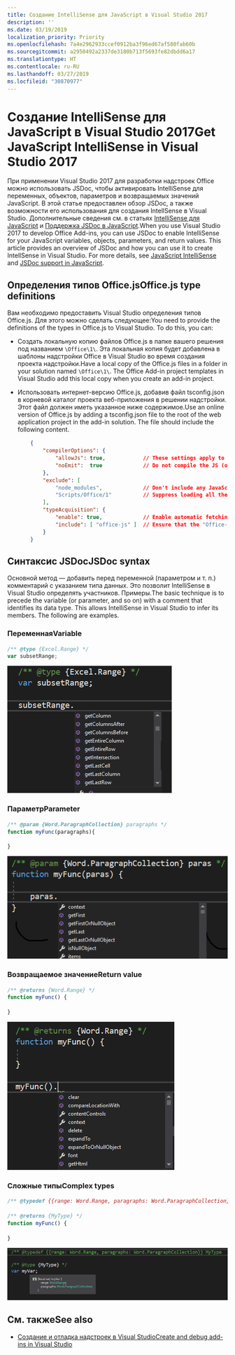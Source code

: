 ```yaml
---
title: Создание IntelliSense для JavaScript в Visual Studio 2017
description: ''
ms.date: 03/19/2019
localization_priority: Priority
ms.openlocfilehash: 7a4e2962933ccef0912ba3f96ed67af580fab60b
ms.sourcegitcommit: a2950492a2337de3180b713f5693fe82dbdd6a17
ms.translationtype: HT
ms.contentlocale: ru-RU
ms.lasthandoff: 03/27/2019
ms.locfileid: "30870977"
---
```

# <a name="get-javascript-intellisense-in-visual-studio-2017"></a><span data-ttu-id="1c3d8-102">Создание IntelliSense для JavaScript в Visual Studio 2017</span><span class="sxs-lookup"><span data-stu-id="1c3d8-102">Get JavaScript IntelliSense in Visual Studio 2017</span></span>

<span data-ttu-id="1c3d8-p101">При применении Visual Studio 2017 для разработки надстроек Office можно использовать JSDoc, чтобы активировать IntelliSense для переменных, объектов, параметров и возвращаемых значений JavaScript. В этой статье предоставлен обзор JSDoc, а также возможности его использования для создания IntellSense в Visual Studio. Дополнительные сведения см. в статьях [IntelliSense для JavaScript](/visualstudio/ide/javascript-intellisense) и [Поддержка JSDoc в JavaScript](https://github.com/Microsoft/TypeScript/wiki/JsDoc-support-in-JavaScript).</span><span class="sxs-lookup"><span data-stu-id="1c3d8-p101">When you use Visual Studio 2017 to develop Office Add-ins, you can use JSDoc to enable IntelliSense for your JavaScript variables, objects, parameters, and return values. This article provides an overview of JSDoc and how you can use it to create IntellSense in Visual Studio. For more details, see [JavaScript IntelliSense](/visualstudio/ide/javascript-intellisense) and [JSDoc support in JavaScript](https://github.com/Microsoft/TypeScript/wiki/JsDoc-support-in-JavaScript).</span></span> 

## <a name="officejs-type-definitions"></a><span data-ttu-id="1c3d8-106">Определения типов Office.js</span><span class="sxs-lookup"><span data-stu-id="1c3d8-106">Office.js type definitions</span></span>

<span data-ttu-id="1c3d8-p102">Вам необходимо предоставить Visual Studio определения типов Office.js. Для этого можно сделать следующее:</span><span class="sxs-lookup"><span data-stu-id="1c3d8-p102">You need to provide the definitions of the types in Office.js to Visual Studio. To do this, you can:</span></span>

- <span data-ttu-id="1c3d8-p103">Создать локальную копию файлов Office.js в папке вашего решения под названием `\Office\1\`. Эта локальная копия будет добавлена в шаблоны надстройки Office в Visual Studio во время создания проекта надстройки.</span><span class="sxs-lookup"><span data-stu-id="1c3d8-p103">Have a local copy of the Office.js files in a folder in your solution named `\Office\1\`. The Office Add-in project templates in Visual Studio add this local copy when you create an add-in project.</span></span> 
- <span data-ttu-id="1c3d8-p104">Использовать интернет-версию Office.js, добавив файл tsconfig.json в корневой каталог проекта веб-приложения в решении надстройки. Этот файл должен иметь указанное ниже содержимое.</span><span class="sxs-lookup"><span data-stu-id="1c3d8-p104">Use an online version of Office.js by adding a tsconfig.json file to the root of the web application project in the add-in solution. The file should include the following content.</span></span>

    ```json
        {
            "compilerOptions": {
                "allowJs": true,            // These settings apply to JavaScript files also.
                "noEmit":  true             // Do not compile the JS (or TS) files in this project.
            },
            "exclude": [
                "node_modules",             // Don't include any JavaScript found under "node_modules".
                "Scripts/Office/1"          // Suppress loading all the JavaScript files from the Office NuGet package.
            ],
            "typeAcquisition": {
                "enable": true,             // Enable automatic fetching of type definitions for detected JavaScript libraries.
                "include": [ "office-js" ]  // Ensure that the "Office-js" type definition is fetched.
            }
        }
    ```

## <a name="jsdoc-syntax"></a><span data-ttu-id="1c3d8-113">Синтаксис JSDoc</span><span class="sxs-lookup"><span data-stu-id="1c3d8-113">JSDoc syntax</span></span>

<span data-ttu-id="1c3d8-p105">Основной метод — добавить перед переменной (параметром и т. п.) комментарий с указанием типа данных. Это позволит IntelliSense в Visual Studio определять участников. Примеры.</span><span class="sxs-lookup"><span data-stu-id="1c3d8-p105">The basic technique is to precede the variable (or parameter, and so on) with a comment that identifies its data type. This allows IntelliSense in Visual Studio to infer its members. The following are examples.</span></span>

### <a name="variable"></a><span data-ttu-id="1c3d8-117">Переменная</span><span class="sxs-lookup"><span data-stu-id="1c3d8-117">Variable</span></span>

```js
/** @type {Excel.Range} */
var subsetRange;
```
![Intellisense — переменная](../images/intellisense-vs17-var.png)

### <a name="parameter"></a><span data-ttu-id="1c3d8-119">Параметр</span><span class="sxs-lookup"><span data-stu-id="1c3d8-119">Parameter</span></span>

```js
/** @param {Word.ParagraphCollection} paragraphs */
function myFunc(paragraphs){

}
```
![Intellisense — параметр](../images/intellisense-vs17-param.png)

### <a name="return-value"></a><span data-ttu-id="1c3d8-121">Возвращаемое значение</span><span class="sxs-lookup"><span data-stu-id="1c3d8-121">Return value</span></span>

```js
/** @returns {Word.Range} */
function myFunc() {

}
```
![Intellisense — возвращаемое значение](../images/intellisense-vs17-return.png)

### <a name="complex-types"></a><span data-ttu-id="1c3d8-123">Сложные типы</span><span class="sxs-lookup"><span data-stu-id="1c3d8-123">Complex types</span></span>

```js
/** @typedef {{range: Word.Range, paragraphs: Word.ParagraphCollection}} MyType

/** @returns {MyType} */
function myFunc() {

}
```
![Intellisense — сложный тип](../images/intellisense-vs17-complex-type.png)

## <a name="see-also"></a><span data-ttu-id="1c3d8-125">См. также</span><span class="sxs-lookup"><span data-stu-id="1c3d8-125">See also</span></span>

- [<span data-ttu-id="1c3d8-126">Создание и отладка надстроек в Visual Studio</span><span class="sxs-lookup"><span data-stu-id="1c3d8-126">Create and debug add-ins in Visual Studio</span></span>](create-and-debug-office-add-ins-in-visual-studio.md)
